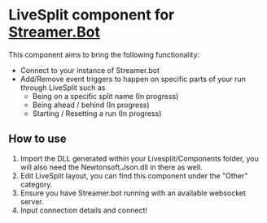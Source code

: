 # LiveSplit component for [Streamer.Bot](https://streamer.bot/)
This component aims to bring the following functionality:
- Connect to your instance of Streamer.bot
- Add/Remove event triggers to happen on specific parts of your run through LiveSplit such as
  - Being on a specific split name (In progress)
  - Being ahead / behind (In progress)
  - Starting / Resetting a run (In progress)

## How to use
1. Import the DLL generated within your Livesplit/Components folder, you will also need the Newtonsoft.Json.dll in there as well.
2. Edit LiveSplit layout, you can find this component under the "Other" category.
3. Ensure you have Streamer.bot running with an available websocket server.
4. Input connection details and connect!
